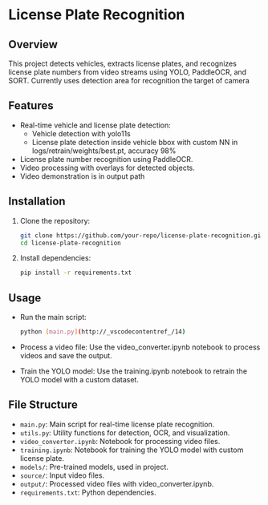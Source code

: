 # License Plate Recognition

## Overview
This project detects vehicles, extracts license plates, and recognizes license plate numbers from video streams using YOLO, PaddleOCR, and SORT.
Currently uses detection area for recognition the target of camera

## Features
- Real-time vehicle and license plate detection:
    - Vehicle detection with yolo11s
    - License plate detection inside vehicle bbox with custom NN in logs/retrain/weights/best.pt, accuracy 98%
- License plate number recognition using PaddleOCR.
- Video processing with overlays for detected objects.
- Video demonstration is in output path

## Installation
1. Clone the repository:
   ```bash
   git clone https://github.com/your-repo/license-plate-recognition.git
   cd license-plate-recognition
    ```
2. Install dependencies:
    ```bash
    pip install -r requirements.txt
    ```

## Usage
- Run the main script:
    ```bash
    python [main.py](http://_vscodecontentref_/14)
    ```
- Process a video file:
Use the video_converter.ipynb notebook to process videos and save the output.

- Train the YOLO model:
Use the training.ipynb notebook to retrain the YOLO model with a custom dataset.

## File Structure
* `main.py`: Main script for real-time license plate recognition.
* `utils.py`: Utility functions for detection, OCR, and visualization.
* `video_converter.ipynb`: Notebook for processing video files.
* `training.ipynb`: Notebook for training the YOLO model with custom license plate.
* `models/`: Pre-trained models, used in project.
* `source/`: Input video files.
* `output/`: Processed video files with video_converter.ipynb.
* `requirements.txt`: Python dependencies.